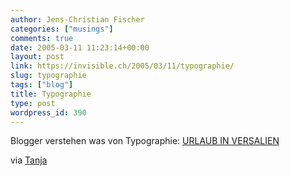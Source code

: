 ```yaml
---
author: Jens-Christian Fischer
categories: ["musings"]
comments: true
date: 2005-03-11 11:23:14+00:00
layout: post
link: https://invisible.ch/2005/03/11/typographie/
slug: typographie
tags: ["blog"]
title: Typographie
type: post
wordpress_id: 390
---
```


Blogger verstehen was von Typographie: [URLAUB IN VERSALIEN][1]

via [Tanja][2]

[1]: https://elektrosmog.antville.org/stories/1062609/
[2]: https://www.nja.ch
